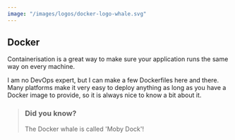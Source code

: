 ```yaml
---
image: "/images/logos/docker-logo-whale.svg"
---
```


## Docker

Containerisation is a great way to make sure your application runs the same way on every machine.

I am no DevOps expert, but I can make a few Dockerfiles here and there. Many platforms make it very easy to deploy anything as long as you have a Docker image to provide, so it is always nice to know a bit about it.

> ### Did you know?
> 
> The Docker whale is called 'Moby Dock'!